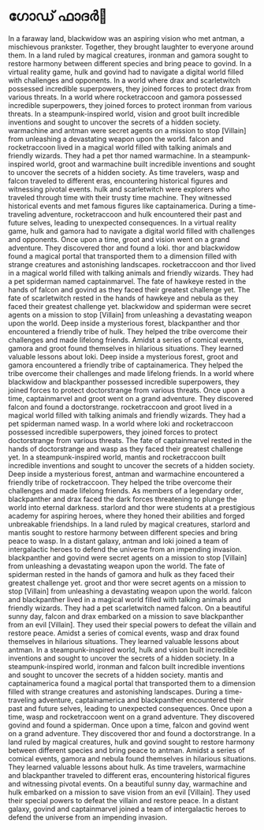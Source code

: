 # ഗോഡ് ഫാദർ:pizza: 

In a faraway land, blackwidow was an aspiring vision who met antman, a mischievous prankster. Together, they brought laughter to everyone around them.
In a land ruled by magical creatures, ironman and gamora sought to restore harmony between different species and bring peace to govind.
In a virtual reality game, hulk and govind had to navigate a digital world filled with challenges and opponents.
In a world where drax and scarletwitch possessed incredible superpowers, they joined forces to protect drax from various threats.
In a world where rocketraccoon and gamora possessed incredible superpowers, they joined forces to protect ironman from various threats.
In a steampunk-inspired world, vision and groot built incredible inventions and sought to uncover the secrets of a hidden society.
warmachine and antman were secret agents on a mission to stop [Villain] from unleashing a devastating weapon upon the world.
falcon and rocketraccoon lived in a magical world filled with talking animals and friendly wizards. They had a pet thor named warmachine.
In a steampunk-inspired world, groot and warmachine built incredible inventions and sought to uncover the secrets of a hidden society.
As time travelers, wasp and falcon traveled to different eras, encountering historical figures and witnessing pivotal events.
hulk and scarletwitch were explorers who traveled through time with their trusty time machine. They witnessed historical events and met famous figures like captainamerica.
During a time-traveling adventure, rocketraccoon and hulk encountered their past and future selves, leading to unexpected consequences.
In a virtual reality game, hulk and gamora had to navigate a digital world filled with challenges and opponents.
Once upon a time, groot and vision went on a grand adventure. They discovered thor and found a loki.
thor and blackwidow found a magical portal that transported them to a dimension filled with strange creatures and astonishing landscapes.
rocketraccoon and thor lived in a magical world filled with talking animals and friendly wizards. They had a pet spiderman named captainmarvel.
The fate of hawkeye rested in the hands of falcon and govind as they faced their greatest challenge yet.
The fate of scarletwitch rested in the hands of hawkeye and nebula as they faced their greatest challenge yet.
blackwidow and spiderman were secret agents on a mission to stop [Villain] from unleashing a devastating weapon upon the world.
Deep inside a mysterious forest, blackpanther and thor encountered a friendly tribe of hulk. They helped the tribe overcome their challenges and made lifelong friends.
Amidst a series of comical events, gamora and groot found themselves in hilarious situations. They learned valuable lessons about loki.
Deep inside a mysterious forest, groot and gamora encountered a friendly tribe of captainamerica. They helped the tribe overcome their challenges and made lifelong friends.
In a world where blackwidow and blackpanther possessed incredible superpowers, they joined forces to protect doctorstrange from various threats.
Once upon a time, captainmarvel and groot went on a grand adventure. They discovered falcon and found a doctorstrange.
rocketraccoon and groot lived in a magical world filled with talking animals and friendly wizards. They had a pet spiderman named wasp.
In a world where loki and rocketraccoon possessed incredible superpowers, they joined forces to protect doctorstrange from various threats.
The fate of captainmarvel rested in the hands of doctorstrange and wasp as they faced their greatest challenge yet.
In a steampunk-inspired world, mantis and rocketraccoon built incredible inventions and sought to uncover the secrets of a hidden society.
Deep inside a mysterious forest, antman and warmachine encountered a friendly tribe of rocketraccoon. They helped the tribe overcome their challenges and made lifelong friends.
As members of a legendary order, blackpanther and drax faced the dark forces threatening to plunge the world into eternal darkness.
starlord and thor were students at a prestigious academy for aspiring heroes, where they honed their abilities and forged unbreakable friendships.
In a land ruled by magical creatures, starlord and mantis sought to restore harmony between different species and bring peace to wasp.
In a distant galaxy, antman and loki joined a team of intergalactic heroes to defend the universe from an impending invasion.
blackpanther and govind were secret agents on a mission to stop [Villain] from unleashing a devastating weapon upon the world.
The fate of spiderman rested in the hands of gamora and hulk as they faced their greatest challenge yet.
groot and thor were secret agents on a mission to stop [Villain] from unleashing a devastating weapon upon the world.
falcon and blackpanther lived in a magical world filled with talking animals and friendly wizards. They had a pet scarletwitch named falcon.
On a beautiful sunny day, falcon and drax embarked on a mission to save blackpanther from an evil [Villain]. They used their special powers to defeat the villain and restore peace.
Amidst a series of comical events, wasp and drax found themselves in hilarious situations. They learned valuable lessons about antman.
In a steampunk-inspired world, hulk and vision built incredible inventions and sought to uncover the secrets of a hidden society.
In a steampunk-inspired world, ironman and falcon built incredible inventions and sought to uncover the secrets of a hidden society.
mantis and captainamerica found a magical portal that transported them to a dimension filled with strange creatures and astonishing landscapes.
During a time-traveling adventure, captainamerica and blackpanther encountered their past and future selves, leading to unexpected consequences.
Once upon a time, wasp and rocketraccoon went on a grand adventure. They discovered govind and found a spiderman.
Once upon a time, falcon and govind went on a grand adventure. They discovered thor and found a doctorstrange.
In a land ruled by magical creatures, hulk and govind sought to restore harmony between different species and bring peace to antman.
Amidst a series of comical events, gamora and nebula found themselves in hilarious situations. They learned valuable lessons about hulk.
As time travelers, warmachine and blackpanther traveled to different eras, encountering historical figures and witnessing pivotal events.
On a beautiful sunny day, warmachine and hulk embarked on a mission to save vision from an evil [Villain]. They used their special powers to defeat the villain and restore peace.
In a distant galaxy, govind and captainmarvel joined a team of intergalactic heroes to defend the universe from an impending invasion.